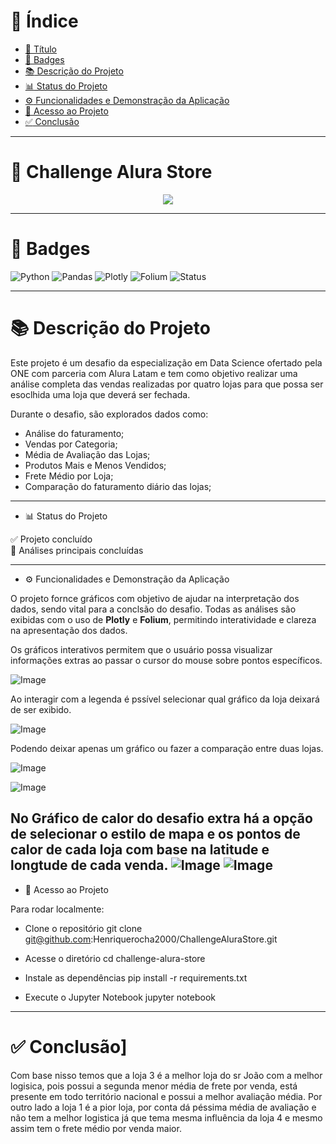 # :compass: Índice 

* [:dart: Título](#-challenge-alurastore)
* [:name_badge: Badges](#-badges)
* [:books: Descrição do Projeto](#-descrição-do-projeto)
* [:bar_chart: Status do Projeto](#-status-do-projeto)
* [:gear: Funcionalidades e Demonstração da Aplicação](#-funcionalidades-e-demonstração-da-aplicação)
* [:open_file_folder: Acesso ao Projeto](#-acesso-ao-projeto)
* [:white_check_mark: Conclusão](#-conclusão)

---

# :dart: Challenge Alura Store 
<p align="center">
  <img src="https://github.com/user-attachments/assets/9c57ea4c-6d96-468f-b395-9f43b0117419">
</p>

---
# :name_badge: Badges
![Python](https://img.shields.io/badge/Python-3.10-blue?style=flat&logo=python)
![Pandas](https://img.shields.io/badge/Pandas-Data--Analysis-yellowgreen?style=flat&logo=pandas)
![Plotly](https://img.shields.io/badge/Plotly-Graphs-informational?style=flat&logo=plotly)
![Folium](https://img.shields.io/badge/Folium-Maps-green?style=flat)
![Status](https://img.shields.io/badge/status-Desenvolvimento%20Completo-brightgreen)


---

# :books: Descrição do Projeto
Este projeto é um desafio da especialização em  Data Science ofertado pela ONE com parceria com Alura Latam e tem como objetivo realizar uma análise completa das vendas realizadas por quatro lojas para que possa ser esoclhida uma loja que deverá ser fechada.

Durante o desafio, são explorados dados como:

- Análise do faturamento;
- Vendas por Categoria;
- Média de Avaliação das Lojas;
- Produtos Mais e Menos Vendidos;
- Frete Médio por Loja;
- Comparação do faturamento diário das lojas;

---

* :bar_chart: Status do Projeto

:white_check_mark: Projeto concluído  
:dart: Análises principais concluídas  

---

* :gear: Funcionalidades e Demonstração da Aplicação

O projeto fornce gráficos  com objetivo de ajudar na interpretação dos dados, sendo vital para a conclsão do desafio. 
Todas as análises são exibidas com o uso de **Plotly** e **Folium**, permitindo interatividade e clareza na apresentação dos dados.

Os gráficos interativos permitem que o usuário possa visualizar informações extras ao passar o cursor do mouse sobre pontos específicos.

![Image](https://github.com/user-attachments/assets/2ec88843-75d2-456a-ad3e-dbf47b353766)

Ao interagir com a legenda é pssível selecionar qual gráfico da loja deixará de ser exibido.

![Image](https://github.com/user-attachments/assets/3d5d0a3c-e8a3-4f18-897f-82ed02761fba)

Podendo deixar apenas um gráfico ou fazer a comparação entre duas lojas.

![Image](https://github.com/user-attachments/assets/3801278d-9d76-4323-957b-0fdc495edb7e)

![Image](https://github.com/user-attachments/assets/2b6fc46e-924e-4887-ac04-57b4376a71d5)

No Gráfico de calor do desafio extra há a opção de selecionar o estilo de mapa e os pontos de calor de cada loja com base na latitude e longtude de cada venda.
![Image](https://github.com/user-attachments/assets/ba25e62d-ed87-43f0-bdce-92cfda969482)
![Image](https://github.com/user-attachments/assets/624ff69a-dd14-4805-ba25-fd0428283f1e)
---

* :open_file_folder: Acesso ao Projeto

Para rodar localmente:

* Clone o repositório
git clone git@github.com:Henriquerocha2000/ChallengeAluraStore.git

* Acesse o diretório
cd challenge-alura-store

* Instale as dependências
pip install -r requirements.txt

* Execute o Jupyter Notebook
jupyter notebook
---
# :white_check_mark: Conclusão]
Com base nisso temos que a loja 3 é a melhor loja do sr João com a melhor logisica, pois possui a segunda menor média de frete por venda, está presente em todo território nacional e possui a melhor avaliação média. Por outro lado a loja 1 é a pior loja, por conta dá péssima média de avaliação e não tem a melhor logistica já que tema mesma influência da loja 4 e mesmo assim tem o frete médio por venda maior.

 

